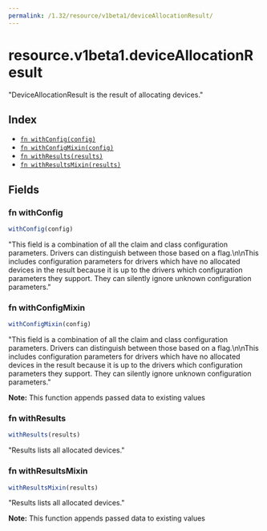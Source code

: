 ```yaml
---
permalink: /1.32/resource/v1beta1/deviceAllocationResult/
---
```


# resource.v1beta1.deviceAllocationResult

"DeviceAllocationResult is the result of allocating devices."

## Index

* [`fn withConfig(config)`](#fn-withconfig)
* [`fn withConfigMixin(config)`](#fn-withconfigmixin)
* [`fn withResults(results)`](#fn-withresults)
* [`fn withResultsMixin(results)`](#fn-withresultsmixin)

## Fields

### fn withConfig

```ts
withConfig(config)
```

"This field is a combination of all the claim and class configuration parameters. Drivers can distinguish between those based on a flag.\n\nThis includes configuration parameters for drivers which have no allocated devices in the result because it is up to the drivers which configuration parameters they support. They can silently ignore unknown configuration parameters."

### fn withConfigMixin

```ts
withConfigMixin(config)
```

"This field is a combination of all the claim and class configuration parameters. Drivers can distinguish between those based on a flag.\n\nThis includes configuration parameters for drivers which have no allocated devices in the result because it is up to the drivers which configuration parameters they support. They can silently ignore unknown configuration parameters."

**Note:** This function appends passed data to existing values

### fn withResults

```ts
withResults(results)
```

"Results lists all allocated devices."

### fn withResultsMixin

```ts
withResultsMixin(results)
```

"Results lists all allocated devices."

**Note:** This function appends passed data to existing values